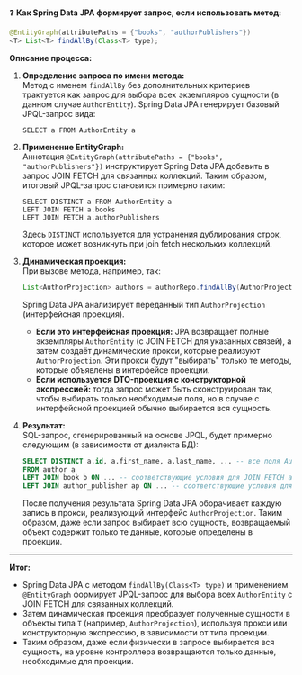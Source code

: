 ❓ **Как Spring Data JPA формирует запрос, если использовать метод:**

```java
@EntityGraph(attributePaths = {"books", "authorPublishers"})
<T> List<T> findAllBy(Class<T> type);
```

**Описание процесса:**

1. **Определение запроса по имени метода:**  
   Метод с именем `findAllBy` без дополнительных критериев трактуется как запрос для выбора всех экземпляров сущности (в данном случае `AuthorEntity`). Spring Data JPA генерирует базовый JPQL-запрос вида:  
   ```jpql
   SELECT a FROM AuthorEntity a
   ```

2. **Применение EntityGraph:**  
   Аннотация `@EntityGraph(attributePaths = {"books", "authorPublishers"})` инструктирует Spring Data JPA добавить в запрос JOIN FETCH для связанных коллекций. Таким образом, итоговый JPQL-запрос становится примерно таким:
   ```jpql
   SELECT DISTINCT a FROM AuthorEntity a
   LEFT JOIN FETCH a.books
   LEFT JOIN FETCH a.authorPublishers
   ```
   Здесь `DISTINCT` используется для устранения дублирования строк, которое может возникнуть при join fetch нескольких коллекций.

3. **Динамическая проекция:**  
   При вызове метода, например, так:
   ```java
   List<AuthorProjection> authors = authorRepo.findAllBy(AuthorProjection.class);
   ```
   Spring Data JPA анализирует переданный тип `AuthorProjection` (интерфейсная проекция).  
   - **Если это интерфейсная проекция:** JPA возвращает полные экземпляры `AuthorEntity` (с JOIN FETCH для указанных связей), а затем создаёт динамические прокси, которые реализуют `AuthorProjection`. Эти прокси будут "выбирать" только те методы, которые объявлены в интерфейсе проекции.  
   - **Если используется DTO-проекция с конструкторной экспрессией:** тогда запрос может быть сконструирован так, чтобы выбирать только необходимые поля, но в случае с интерфейсной проекцией обычно выбирается вся сущность.

4. **Результат:**  
   SQL-запрос, сгенерированный на основе JPQL, будет примерно следующим (в зависимости от диалекта БД):
   ```sql
   SELECT DISTINCT a.id, a.first_name, a.last_name, ... -- все поля AuthorEntity
   FROM author a
   LEFT JOIN book b ON ... -- соответствующие условия для JOIN FETCH a.books
   LEFT JOIN author_publisher ap ON ... -- соответствующие условия для JOIN FETCH a.authorPublishers
   ```
   После получения результата Spring Data JPA оборачивает каждую запись в прокси, реализующий интерфейс `AuthorProjection`. Таким образом, даже если запрос выбирает всю сущность, возвращаемый объект содержит только те данные, которые определены в проекции.

---

**Итог:**  
- Spring Data JPA с методом `findAllBy(Class<T> type)` и применением `@EntityGraph` формирует JPQL-запрос для выбора всех `AuthorEntity` с JOIN FETCH для связанных коллекций.  
- Затем динамическая проекция преобразует полученные сущности в объекты типа `T` (например, `AuthorProjection`), используя прокси или конструкторную экспрессию, в зависимости от типа проекции.  
- Таким образом, даже если физически в запросе выбирается вся сущность, на уровне контроллера возвращаются только данные, необходимые для проекции.
